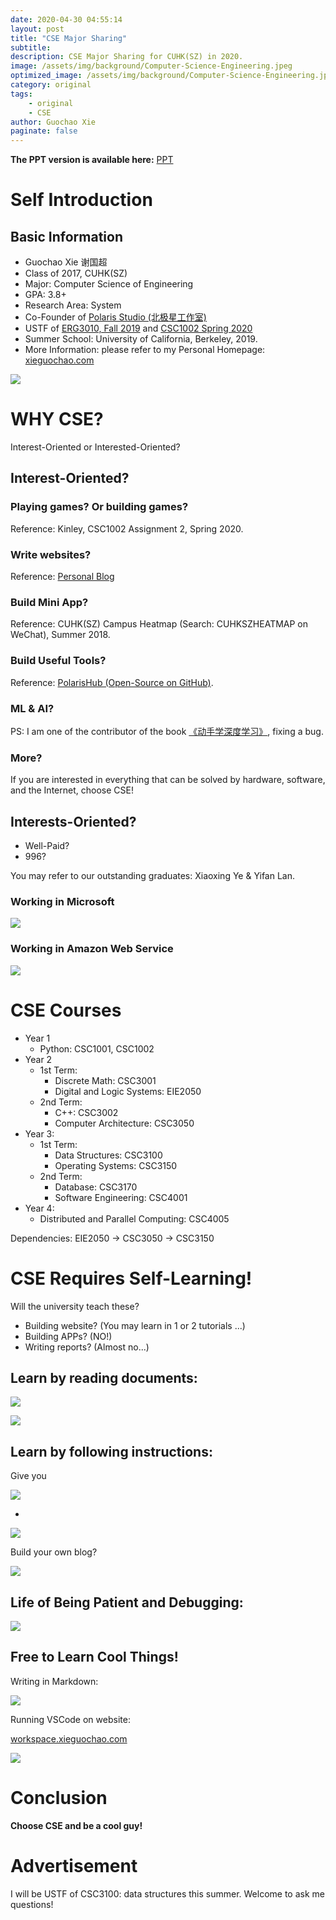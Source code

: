 ```yaml
---
date: 2020-04-30 04:55:14
layout: post
title: "CSE Major Sharing"
subtitle:
description: CSE Major Sharing for CUHK(SZ) in 2020.
image: /assets/img/background/Computer-Science-Engineering.jpeg
optimized_image: /assets/img/background/Computer-Science-Engineering.jpeg
category: original
tags:
    - original
    - CSE
author: Guochao Xie
paginate: false
---
```


**The PPT version is available here:** [PPT](/assets/files/CSE2020.pptx)

# Self Introduction

## Basic Information

- Guochao Xie 谢国超
- Class of 2017, CUHK(SZ)
- Major: Computer Science of Engineering
- GPA: 3.8+
- Research Area: System
- Co-Founder of [Polaris Studio (北极星工作室)](http://polarisstudio.cn/)
- USTF of [ERG3010, Fall 2019](https://xieguochao.com/teaching/2019-fall-ERG3010) and [CSC1002 Spring 2020](https://xieguochao.com/teaching/2020-spring-CSC1002)
- Summer School: University of California, Berkeley, 2019.
- More Information: please refer to my Personal Homepage: [xieguochao.com](https://xieguochao.com/)

![](/assets/img/contents/qrcode-homepage.png)

# WHY CSE?

Interest-Oriented or Interested-Oriented?

## Interest-Oriented?

### Playing games? Or building games?

[](/assets/img/contents/snake.jpg)

Reference: Kinley, CSC1002 Assignment 2, Spring 2020.

### Write websites?

[](/assets/img/contents/blog.jpg)

Reference: [Personal Blog](https://blog.xieguochao.com/)

### Build Mini App?

[](/assets/img/contents/heatmap.jpg)

Reference: CUHK(SZ) Campus Heatmap (Search: CUHKSZHEATMAP on WeChat), Summer 2018.

### Build Useful Tools?

[](/assets/img/contents/phub.jpg)

Reference: [PolarisHub (Open-Source on GitHub)](https://github.com/XieGuochao/polarishub_flask).

### ML & AI?

[](https://zh.gluon.ai/_images/frontpage/front.png)

PS: I am one of the contributor of the book [《动手学深度学习》](https://github.com/d2l-ai/d2l-zh), fixing a bug.

### More?

If you are interested in everything that can be solved by hardware, software, and the Internet, choose CSE!

## Interests-Oriented?

- Well-Paid?
- 996?

You may refer to our outstanding graduates: Xiaoxing Ye & Yifan Lan.

### Working in Microsoft

[![](/assets/img/contents/bilibili-ye.jpg)](https://www.bilibili.com/video/BV1r7411u7h5)

### Working in Amazon Web Service

[![](/assets/img/contents/bilibili-lan.jpg)](https://www.bilibili.com/video/BV1B7411u7QT)

# CSE Courses

- Year 1
  - Python: CSC1001, CSC1002
- Year 2
  - 1st Term:
    - Discrete Math: CSC3001
    - Digital and Logic Systems: EIE2050
  - 2nd Term:
    - C++: CSC3002
    - Computer Architecture: CSC3050
- Year 3:
  - 1st Term:
    - Data Structures: CSC3100
    - Operating Systems: CSC3150
  - 2nd Term:
    - Database: CSC3170
    - Software Engineering: CSC4001
- Year 4:
  - Distributed and Parallel Computing: CSC4005

Dependencies: EIE2050 -> CSC3050 -> CSC3150

# CSE Requires Self-Learning!

Will the university teach these?

- Building website? (You may learn in 1 or 2 tutorials ...)
- Building APPs? (NO!)
- Writing reports? (Almost no...)

## Learn by reading documents:

![](/assets/img/contents/numpy1.jpg)

![](/assets/img/contents/numpy2.jpg)


## Learn by following instructions:

Give you 

![](/assets/img/contents/jekflix.jpg)

+

![](/assets/img/contents/jekflix2.jpg)

Build your own blog?

![](/assets/img/contents/blog.jpg)

## Life of Being Patient and Debugging:

![](/assets/img/contents/debug.jpg)

## Free to Learn Cool Things!

Writing in Markdown:

![](/assets/img/contents/write-in-markdown.png)

Running VSCode on website:

[workspace.xieguochao.com](https://workspace.xieguochao.com/)

![](/assets/img/contents/workspace.jpg)

# Conclusion

**Choose CSE and be a cool guy!**

# Advertisement

I will be USTF of CSC3100: data structures this summer. Welcome to ask me questions!